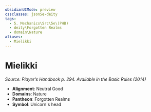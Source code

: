 ```yaml
---
obsidianUIMode: preview
cssclasses: json5e-deity
tags:
  - 5. Mechanics\Src\5e\(PHB)
  - deity\Forgotten Realms
  - domain\Nature
aliases:
  - Mielikki
---
```

# Mielikki
*Source: Player's Handbook p. 294. Available in the Basic Rules (2014)* 

- **Alignment**: Neutral Good
- **Domains**: Nature
- **Pantheon**: Forgotten Realms
- **Symbol**: Unicorn's head
